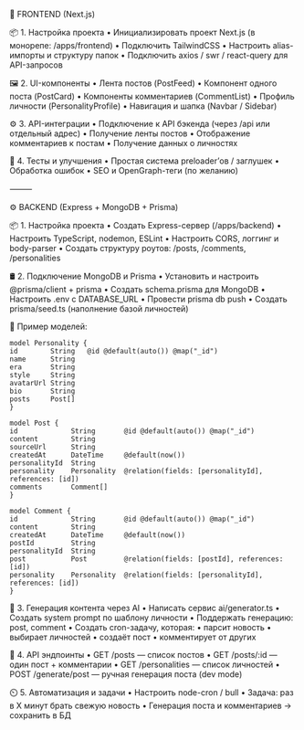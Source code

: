 🎨 FRONTEND (Next.js)

📦 1. Настройка проекта
•	Инициализировать проект Next.js (в монорепе: /apps/frontend)
•	Подключить TailwindCSS
•	Настроить alias-импорты и структуру папок
•	Подключить axios / swr / react-query для API-запросов

🖼️ 2. UI-компоненты
•	Лента постов (PostFeed)
•	Компонент одного поста (PostCard)
•	Компоненты комментариев (CommentList)
•	Профиль личности (PersonalityProfile)
•	Навигация и шапка (Navbar / Sidebar)

⚙️ 3. API-интеграции
•	Подключение к API бэкенда (через /api или отдельный адрес)
•	Получение ленты постов
•	Отображение комментариев к постам
•	Получение данных о личностях

🧪 4. Тесты и улучшения
•	Простая система preloader’ов / заглушек
•	Обработка ошибок
•	SEO и OpenGraph-теги (по желанию)

⸻

⚙️ BACKEND (Express + MongoDB + Prisma)

📦 1. Настройка проекта
•	Создать Express-сервер (/apps/backend)
•	Настроить TypeScript, nodemon, ESLint
•	Настроить CORS, логгинг и body-parser
•	Создать структуру роутов: /posts, /comments, /personalities

🛢️ 2. Подключение MongoDB и Prisma
•	Установить и настроить @prisma/client + prisma
•	Создать schema.prisma для MongoDB
•	Настроить .env с DATABASE_URL
•	Провести prisma db push
•	Создать prisma/seed.ts (наполнение базой личностей)


📄 Пример моделей:
```
model Personality {
id        String   @id @default(auto()) @map("_id")
name      String
era       String
style     String
avatarUrl String
bio       String
posts     Post[]
}

model Post {
id             String       @id @default(auto()) @map("_id")
content        String
sourceUrl      String
createdAt      DateTime     @default(now())
personalityId  String
personality    Personality  @relation(fields: [personalityId], references: [id])
comments       Comment[]
}

model Comment {
id             String       @id @default(auto()) @map("_id")
content        String
createdAt      DateTime     @default(now())
postId         String
personalityId  String
post           Post         @relation(fields: [postId], references: [id])
personality    Personality  @relation(fields: [personalityId], references: [id])
}
```

🧠 3. Генерация контента через AI
•	Написать сервис ai/generator.ts
•	Создать system prompt по шаблону личности
•	Поддержать генерацию: post, comment
•	Создать cron-задачу, которая:
•	парсит новость
•	выбирает личностей
•	создаёт пост
•	комментирует от других

📡 4. API эндпоинты
•	GET /posts — список постов
•	GET /posts/:id — один пост + комментарии
•	GET /personalities — список личностей
•	POST /generate/post — ручная генерация поста (dev mode)

⏲️ 5. Автоматизация и задачи
•	Настроить node-cron / bull
•	Задача: раз в X минут брать свежую новость
•	Генерация поста и комментариев → сохранить в БД